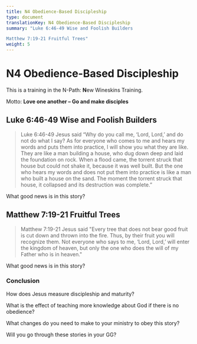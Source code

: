 ```yaml
---
title: N4 Obedience-Based Discipleship
type: document
translationKey: N4 Obedience-Based Discipleship
summary: "Luke 6:46-49 Wise and Foolish Builders	

Matthew 7:19-21 Fruitful Trees"
weight: 5
---
```

# N4 Obedience-Based Discipleship

This is a training in the N-Path: **N**ew Wineskins Training.

Motto: **Love one another – Go and make disciples**

## Luke 6:46-49 Wise and Foolish Builders

>   Luke 6:46-49 Jesus said “Why do you call me, ‘Lord, Lord,’ and do not do what I say? As for everyone who comes to me and hears my words and puts them into practice, I will show you what they are like. They are like a man building a house, who dug down deep and laid the foundation on rock. When a flood came, the torrent struck that house but could not shake it, because it was well built. But the one who hears my words and does not put them into practice is like a man who built a house on the sand. The moment the torrent struck that house, it collapsed and its destruction was complete.”

What good news is in this story?

## Matthew 7:19-21 Fruitful Trees

>   Matthew 7:19-21 Jesus said "Every tree that does not bear good fruit is cut down and thrown into the fire. Thus, by their fruit you will recognize them. Not everyone who says to me, ‘Lord, Lord,’ will enter the kingdom of heaven, but only the one who does the will of my Father who is in heaven."

What good news is in this story?

### Conclusion

How does Jesus measure discipleship and maturity?

What is the effect of teaching more knowledge about God if there is no obedience?

What changes do you need to make to your ministry to obey this story?

Will you go through these stories in your GG?

